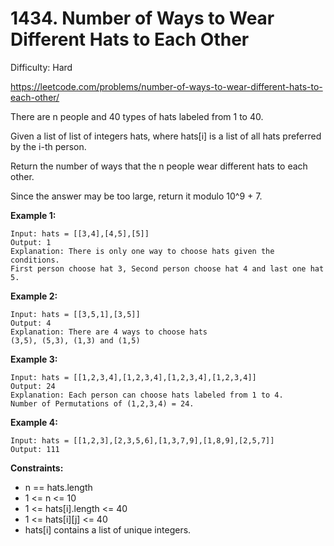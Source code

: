 # 1434. Number of Ways to Wear Different Hats to Each Other

Difficulty: Hard

https://leetcode.com/problems/number-of-ways-to-wear-different-hats-to-each-other/

There are n people and 40 types of hats labeled from 1 to 40.

Given a list of list of integers hats, where hats[i] is a list of all hats preferred by the i-th person.

Return the number of ways that the n people wear different hats to each other.

Since the answer may be too large, return it modulo 10^9 + 7.

**Example 1:**
```
Input: hats = [[3,4],[4,5],[5]]
Output: 1
Explanation: There is only one way to choose hats given the conditions. 
First person choose hat 3, Second person choose hat 4 and last one hat 5.
```

**Example 2:**
```
Input: hats = [[3,5,1],[3,5]]
Output: 4
Explanation: There are 4 ways to choose hats
(3,5), (5,3), (1,3) and (1,5)
```

**Example 3:**
```
Input: hats = [[1,2,3,4],[1,2,3,4],[1,2,3,4],[1,2,3,4]]
Output: 24
Explanation: Each person can choose hats labeled from 1 to 4.
Number of Permutations of (1,2,3,4) = 24.
```

**Example 4:**
```
Input: hats = [[1,2,3],[2,3,5,6],[1,3,7,9],[1,8,9],[2,5,7]]
Output: 111
```

**Constraints:**

* n == hats.length
* 1 <= n <= 10
* 1 <= hats[i].length <= 40
* 1 <= hats[i][j] <= 40
* hats[i] contains a list of unique integers.
